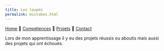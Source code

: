 ```yaml
---
title: Les loupés
permalink: mistakes.html
---
```


[Home](index.html) 🔸 [Compétences](skills.html) 🔸 [Projets](projects.html) 🔸 [Contact](contact.html)

Lors de mon apprentissage il y eu des projets réussis ou aboutis mais aussi des projets qui ont échoués.
